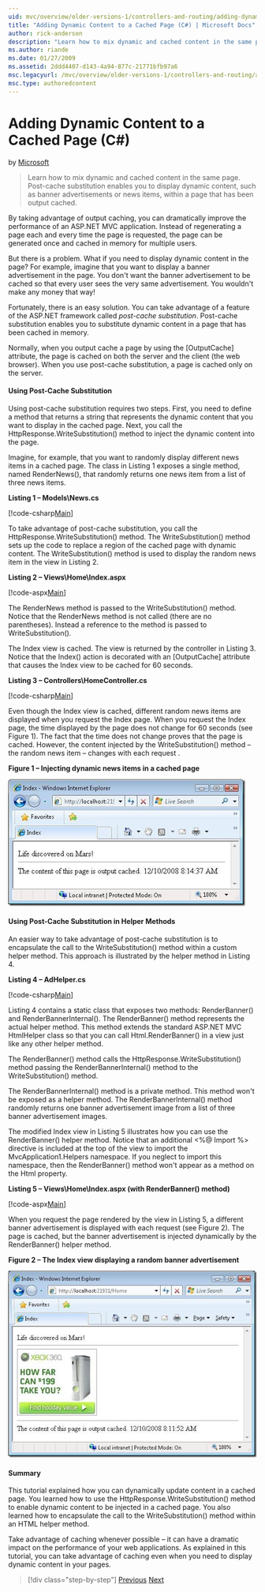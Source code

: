 ```yaml
---
uid: mvc/overview/older-versions-1/controllers-and-routing/adding-dynamic-content-to-a-cached-page-cs
title: "Adding Dynamic Content to a Cached Page (C#) | Microsoft Docs"
author: rick-anderson
description: "Learn how to mix dynamic and cached content in the same page. Post-cache substitution enables you to display dynamic content, such as banner advertisements o... (C#)"
ms.author: riande
ms.date: 01/27/2009
ms.assetid: 2ddd4407-d143-4a94-877c-21771bfb97a6
msc.legacyurl: /mvc/overview/older-versions-1/controllers-and-routing/adding-dynamic-content-to-a-cached-page-cs
msc.type: authoredcontent
---
```

# Adding Dynamic Content to a Cached Page (C#)

by [Microsoft](https://github.com/microsoft)

> Learn how to mix dynamic and cached content in the same page. Post-cache substitution enables you to display dynamic content, such as banner advertisements or news items, within a page that has been output cached.

By taking advantage of output caching, you can dramatically improve the performance of an ASP.NET MVC application. Instead of regenerating a page each and every time the page is requested, the page can be generated once and cached in memory for multiple users.

But there is a problem. What if you need to display dynamic content in the page? For example, imagine that you want to display a banner advertisement in the page. You don't want the banner advertisement to be cached so that every user sees the very same advertisement. You wouldn't make any money that way!

Fortunately, there is an easy solution. You can take advantage of a feature of the ASP.NET framework called *post-cache substitution*. Post-cache substitution enables you to substitute dynamic content in a page that has been cached in memory.

Normally, when you output cache a page by using the [OutputCache] attribute, the page is cached on both the server and the client (the web browser). When you use post-cache substitution, a page is cached only on the server.

#### Using Post-Cache Substitution

Using post-cache substitution requires two steps. First, you need to define a method that returns a string that represents the dynamic content that you want to display in the cached page. Next, you call the HttpResponse.WriteSubstitution() method to inject the dynamic content into the page.

Imagine, for example, that you want to randomly display different news items in a cached page. The class in Listing 1 exposes a single method, named RenderNews(), that randomly returns one news item from a list of three news items.

**Listing 1 – Models\News.cs**

[!code-csharp[Main](adding-dynamic-content-to-a-cached-page-cs/samples/sample1.cs)]

To take advantage of post-cache substitution, you call the HttpResponse.WriteSubstitution() method. The WriteSubstitution() method sets up the code to replace a region of the cached page with dynamic content. The WriteSubstitution() method is used to display the random news item in the view in Listing 2.

**Listing 2 – Views\Home\Index.aspx**

[!code-aspx[Main](adding-dynamic-content-to-a-cached-page-cs/samples/sample2.aspx)]

The RenderNews method is passed to the WriteSubstitution() method. Notice that the RenderNews method is not called (there are no parentheses). Instead a reference to the method is passed to WriteSubstitution().

The Index view is cached. The view is returned by the controller in Listing 3. Notice that the Index() action is decorated with an [OutputCache] attribute that causes the Index view to be cached for 60 seconds.

**Listing 3 – Controllers\HomeController.cs**

[!code-csharp[Main](adding-dynamic-content-to-a-cached-page-cs/samples/sample3.cs)]

Even though the Index view is cached, different random news items are displayed when you request the Index page. When you request the Index page, the time displayed by the page does not change for 60 seconds (see Figure 1). The fact that the time does not change proves that the page is cached. However, the content injected by the WriteSubstitution() method – the random news item – changes with each request .

**Figure 1 – Injecting dynamic news items in a cached page**

![clip_image002](adding-dynamic-content-to-a-cached-page-cs/_static/image1.jpg)

#### Using Post-Cache Substitution in Helper Methods

An easier way to take advantage of post-cache substitution is to encapsulate the call to the WriteSubstitution() method within a custom helper method. This approach is illustrated by the helper method in Listing 4.

**Listing 4 – AdHelper.cs**

[!code-csharp[Main](adding-dynamic-content-to-a-cached-page-cs/samples/sample4.cs)]

Listing 4 contains a static class that exposes two methods: RenderBanner() and RenderBannerInternal(). The RenderBanner() method represents the actual helper method. This method extends the standard ASP.NET MVC HtmlHelper class so that you can call Html.RenderBanner() in a view just like any other helper method.

The RenderBanner() method calls the HttpResponse.WriteSubstitution() method passing the RenderBannerInternal() method to the WriteSubstitution() method.

The RenderBannerInternal() method is a private method. This method won't be exposed as a helper method. The RenderBannerInternal() method randomly returns one banner advertisement image from a list of three banner advertisement images.

The modified Index view in Listing 5 illustrates how you can use the RenderBanner() helper method. Notice that an additional &lt;%@ Import %&gt; directive is included at the top of the view to import the MvcApplication1.Helpers namespace. If you neglect to import this namespace, then the RenderBanner() method won't appear as a method on the Html property.

**Listing 5 – Views\Home\Index.aspx (with RenderBanner() method)**

[!code-aspx[Main](adding-dynamic-content-to-a-cached-page-cs/samples/sample5.aspx)]

When you request the page rendered by the view in Listing 5, a different banner advertisement is displayed with each request (see Figure 2). The page is cached, but the banner advertisement is injected dynamically by the RenderBanner() helper method.

**Figure 2 – The Index view displaying a random banner advertisement**

![clip_image004](adding-dynamic-content-to-a-cached-page-cs/_static/image2.jpg)

#### Summary

This tutorial explained how you can dynamically update content in a cached page. You learned how to use the HttpResponse.WriteSubstitution() method to enable dynamic content to be injected in a cached page. You also learned how to encapsulate the call to the WriteSubstitution() method within an HTML helper method.

Take advantage of caching whenever possible – it can have a dramatic impact on the performance of your web applications. As explained in this tutorial, you can take advantage of caching even when you need to display dynamic content in your pages.

> [!div class="step-by-step"]
> [Previous](improving-performance-with-output-caching-cs.md)
> [Next](creating-a-controller-cs.md)

